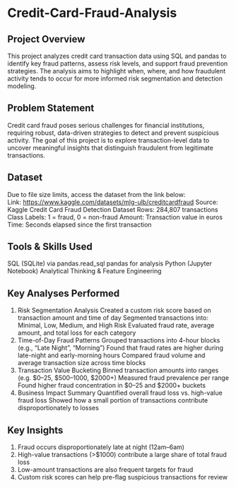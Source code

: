 # Credit-Card-Fraud-Analysis
## Project Overview
This project analyzes credit card transaction data using SQL and pandas to identify key fraud patterns, assess risk levels, and support fraud prevention strategies. The analysis aims to highlight when, where, and how fraudulent activity tends to occur for more informed risk segmentation and detection modeling.
## Problem Statement
Credit card fraud poses serious challenges for financial institutions, requiring robust, data-driven strategies to detect and prevent suspicious activity.
The goal of this project is to explore transaction-level data to uncover meaningful insights that distinguish fraudulent from legitimate transactions.
## Dataset
Due to file size limits, access the dataset from the link below:  
Link: https://www.kaggle.com/datasets/mlg-ulb/creditcardfraud
Source: Kaggle Credit Card Fraud Detection Dataset
Rows: 284,807 transactions
Class Labels: 1 = fraud, 0 = non-fraud
Amount: Transaction value in euros
Time: Seconds elapsed since the first transaction
## Tools & Skills Used
SQL (SQLite) via pandas.read_sql
pandas for analysis
Python (Jupyter Notebook)
Analytical Thinking & Feature Engineering
## Key Analyses Performed
1. Risk Segmentation Analysis
Created a custom risk score based on transaction amount and time of day
Segmented transactions into: Minimal, Low, Medium, and High Risk
Evaluated fraud rate, average amount, and total loss for each category
2. Time-of-Day Fraud Patterns
Grouped transactions into 4-hour blocks (e.g., “Late Night”, “Morning”)
Found that fraud rates are higher during late-night and early-morning hours
Compared fraud volume and average transaction size across time blocks
3. Transaction Value Bucketing
Binned transaction amounts into ranges (e.g. $0–25, $500–1000, $2000+)
Measured fraud prevalence per range
Found higher fraud concentration in $0–25 and $2000+ buckets
4. Business Impact Summary
Quantified overall fraud loss vs. high-value fraud loss
Showed how a small portion of transactions contribute disproportionately to losses
## Key Insights
1. Fraud occurs disproportionately late at night (12am–6am)
2. High-value transactions (>$1000) contribute a large share of total fraud loss
3. Low-amount transactions are also frequent targets for fraud
4. Custom risk scores can help pre-flag suspicious transactions for review
